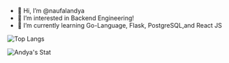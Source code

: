 - 👋 Hi, I’m @naufalandya
- 👀 I’m interested in Backend Engineering!
- 🌱 I’m currently learning Go-Language, Flask, PostgreSQL,and React JS
  
<!---
naufalandya/naufalandya is a ✨ special ✨ repository because its `README.md` (this file) appears on your GitHub profile.
You can click the Preview link to take a look at your changes.
--->

![Top Langs](https://github-readme-stats.vercel.app/api/top-langs/?username=naufalandya&layout=compact)

![Andya's Stat](https://github-readme-stats.vercel.app/api?username=naufalandya\&show_icons=true\&show=reviews,discussions_started,discussions_answered,prs_merged,prs_merged_percentage)

